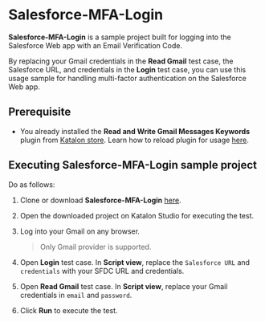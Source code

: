 # Salesforce-MFA-Login

**Salesforce-MFA-Login** is a sample project built for logging into the Salesforce Web app with an Email Verification Code.

By replacing your Gmail credentials in the **Read Gmail** test case, the Salesforce URL, and credentials in the **Login** test case, you can use this usage sample for handling multi-factor authentication on the Salesforce Web app.

## Prerequisite

- You already installed the **Read and Write Gmail Messages Keywords** plugin from [Katalon store](https://store.katalon.com/product/39/Read-and-Write-Gmail-Messages-Keywords). Learn how to reload plugin for usage [here](https://docs.katalon.com/katalon-store/docs/user/access-store-in-KS.html#reload-plugins).

## Executing Salesforce-MFA-Login sample project

Do as follows:

1. Clone or download **Salesforce-MFA-Login** [here](https://github.com/katalon-studio-samples/Saleforce-MFA-Login).

2. Open the downloaded project on Katalon Studio for executing the test.

3. Log into your Gmail on any browser.

    > Only Gmail provider is supported.

4. Open **Login** test case. In **Script view**, replace the `Salesforce URL` and `credentials` with your SFDC URL and credentials.

5. Open  **Read Gmail** test case. In **Script view**, replace your Gmail credentials in `email` and `password`.

6. Click **Run** to execute the test.
